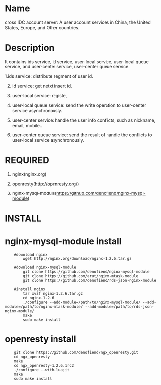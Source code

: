 Name
=================

cross IDC account server: A user account services in China, the United States, Europe, and Other countries.


Description
=================

It contains ids service, id service, user-local service, user-local queue service, and user-center service, user-center queue service.

1.ids service: distribute segment of user id.

2. id service: get netxt insert id.

3. user-local service: registe,

4. user-local queue service: send the write operation to user-center service asynchronously.

5. user-center service: handle the user info conflicts, such as nickname, email, mobile..

6. user-center queue service: send the result of handle the conflicts to user-local service asynchronously.



REQUIRED
=================

1. nginx(nginx.org)

2. openresty(http://openresty.org/)

3. nginx-mysql-module(https://github.com/denofiend/nginx-mysql-module)



INSTALL
=================

nginx-mysql-module install
=================

		#download nginx
  			wget http://nginx.org/download/nginx-1.2.6.tar.gz

		#download nginx-mysql-module 
  			git clone https://github.com/denofiend/nginx-mysql-module
  			git clone https://github.com/arut/nginx-mtask-module
  			git clone https://github.com/denofiend/rds-json-nginx-module

		#install nginx
  			tar xvzf nginx-1.2.6.tar.gz
			cd nginx-1.2.6
			./configure --add-module=/path/to/nginx-mysql-module/ --add-module=/path/to/nginx-mtask-module/ --add-module=/path/to/rds-json-nginx-module/
			make
			sudo make install
 

openresty install
=================
		git clone https://github.com/denofiend/ngx_openresty.git
  		cd ngx_openresty
  		make
  		cd ngx_openresty-1.2.6.1rc2
  		./configure --with-luajit
  		make
  		sudo make install





